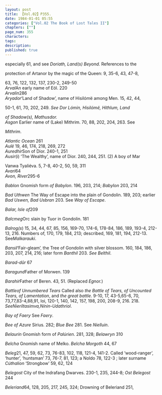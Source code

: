 ```yaml
---
layout: post
title: 【Vol.02】P355.
date: 1984-01-01 05:55
categories: ["Vol.02 The Book of Lost Tales II"]
chapters: [""]
page_num: 355
characters: 
tags: 
description: 
published: true
---
```


<p style="text-indent: 0;">
especially 61, and see <I>Doriath, Land(s) Beyond</I>. References to the
</p>

protection of Artanor by the magic of the Queen: 9, 35-6, 43, 47-8,

63, 76, 122, 132, 137, 230-2, 249-50<BR><I>Arval</I>An early name of Eöl. 220<BR><I>Arvalin</I>286<BR><I>Aryador</I>‘Land of Shadow’, name of Hisilómë among Men. 15, 42, 44,

50-1, 61, 70, 202, 249. <I>See Dor Lómin, Hisilómë, Hithlum, Land</I>

<I>of Shadow(s), Mathusdor.<BR>Asgon</I> Earlier name of (Lake) Mithrim. 70, 88, 202, 204, 263. See

<I>Mithrim</I>.

<I>Atlantic Ocean</I> 261<BR><I>Aulë</I> 19, 46, 174, 218, 269, 272<BR><I>Auredhir</I>Son of Dior. 240-1, 251<BR><I>Ausir</I>(i) ‘The Wealthy’, name of Dior. 240, 244, 251. (2) A boy of Mar

Vanwa Tyaliéva. 5, 7-8, 40-2, 50, 59, 311<BR><I>Avari</I>64<BR><I>Avon, River</I>295-6

<I>Bablon</I> Gnomish form <I>of Babylon</I>. 196, 203, 214; <I>Babylon</I> 203, 214

<I>Bad Uthwen</I> The Way of Escape into the plain of Gondolin. 189, 203; earlier <I>Bad Uswen, Bad Usbran</I> 203. See <I>Way of Escape</I>.

<I>Balar, Isle of</I>209

<I>Balcmeg</I>Orc slain by Tuor in Gondolin. 181

<I>Balrog(s</I>) 15, 34, 44, 67, 85, 156, 169-70, 174-6, 178-84, 186, 189, 193-4, 212-13, 216. Numbers of, 170, 179, 184, 213; described, 169, 181, 194, 212-13. See<I>Malkarauki</I>.

<I>Bansil</I>‘Fair-gleam’, the Tree of Gondolin with silver blossom. 160, 184, 186, 203, 207, 214, 216; later form <I>Banthil</I> 203. <I>See Belthil</I>.

<I>Barad-dûr</I> 67

<I>Baragund</I>Father of Morwen. 139

<I>Barahir</I>Father of Beren. 43, 51. (Replaced <I>Egnor.</I>)

<I>Battleof Unnumbered Tears</I> Called also <I>the Battle of Tears, of Uncounted Tears, of Lamentation</I>, and <I>the great battle</I>. 9-10, 17, 43-5,65-6, 70, 73,77,83-4,88,91, loi, 120-1, 140, 142, 157, 198, 200, 208-9, 216. 218. <I>SeeNieríltasimva,Nínin-Udathriol</I>.

<I>Bay of Faery</I> See <I>Faery</I>.

<I>Bee of Azure</I> Sirius. 282; <I>Blue Bee</I> 281. See <I>Nielluin</I>.

<I>Belaurin</I> Gnomish form of <I>Palúrien</I>. 281, 328; <I>Belawryn</I> 310

<I>Belcha</I> Gnomish name of Melko. <I>Belcha Morgoth</I> 44, 67

<I>Beleg</I>21, 47, 59, 62, 73, 76-83, 102, 118, 121-4, 141-2. Called ‘wood-ranger’, ‘hunter’, ‘huntsman’ 73, 76-7, 81, 123; a Noldo 78, 122-3 ; later surname <I>Cúthalion</I> ‘Strongbow’ 59, 62, 124

<I>Belegost</I> City of the Indrafang Dwarves. 230-1, 235, 244-8; <I>Ost Belegost</I> 244

<I>Beleriand</I>64, 128, 205, 217, 245, 324; Drowning of Beleriand 251,

